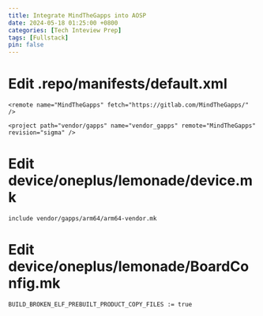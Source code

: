 ```yaml
---
title: Integrate MindTheGapps into AOSP
date: 2024-05-18 01:25:00 +0800
categories: [Tech Inteview Prep]
tags: [Fullstack]
pin: false
---
```


# Edit .repo/manifests/default.xml

`<remote name="MindTheGapps" fetch="https://gitlab.com/MindTheGapps/" />`

`<project path="vendor/gapps" name="vendor_gapps" remote="MindTheGapps" revision="sigma" />`

# Edit device/oneplus/lemonade/device.mk

`include vendor/gapps/arm64/arm64-vendor.mk`

# Edit device/oneplus/lemonade/BoardConfig.mk

`BUILD_BROKEN_ELF_PREBUILT_PRODUCT_COPY_FILES := true`